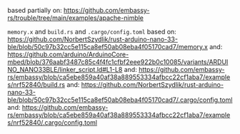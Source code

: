 based partially on:
<https://github.com/embassy-rs/trouble/tree/main/examples/apache-nimble>

`memory.x` and `build.rs` and `.cargo/config.toml` based on:
<https://github.com/NorbertSzydlik/rust-arduino-nano-33-ble/blob/50c97b32cc5e115ca8ef50ab08eba4f05170cad7/memory.x>
and:
<https://github.com/arduino/ArduinoCore-mbed/blob/376aabf3487c85c4f4fc1cfbf2eee922b0c10085/variants/ARDUINO_NANO33BLE/linker_script.ld#L1-L8>
and:
<https://github.com/embassy-rs/embassy/blob/ca5ebe859a40af38a889553334afbcc22cf1aba7/examples/nrf52840/build.rs>
and:
<https://github.com/NorbertSzydlik/rust-arduino-nano-33-ble/blob/50c97b32cc5e115ca8ef50ab08eba4f05170cad7/.cargo/config.toml>
and:
<https://github.com/embassy-rs/embassy/blob/ca5ebe859a40af38a889553334afbcc22cf1aba7/examples/nrf52840/.cargo/config.toml>
